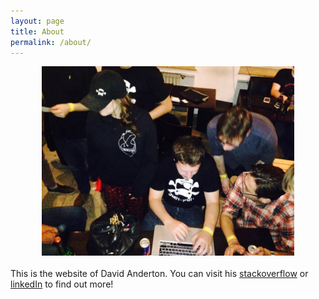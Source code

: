 ```yaml
---
layout: page
title: About
permalink: /about/
---
```


<center>
  <img src="/assets/img/profileAbout.jpg" style="width:80%">
</center>
<br/>
This is the website of David Anderton. You can visit his <a href="http://stackoverflow.com/users/3700836/david-anderton?tab=profile" target="_blank">stackoverflow</a> or <a href="https://uk.linkedin.com/in/dwanderton" target="_blank">linkedIn</a> to find out more!


